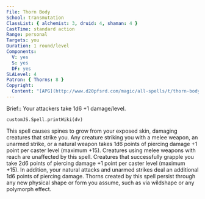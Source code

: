 ```yaml
---
File: Thorn Body
School: transmutation
ClassList: { alchemist: 3, druid: 4, shaman: 4 }
CastTime: standard action
Range: personal
Targets: you
Duration: 1 round/level
Components:
  V: yes
  S: yes
  DF: yes
SLALevel: 4
Patron: { Thorns: 8 }
Copyright:
  Content: "[APG](http://www.d20pfsrd.com/magic/all-spells/t/thorn-body)"
---
```

Brief:: Your attackers take 1d6 +1 damage/level.

```dataviewjs
customJS.Spell.printWiki(dv)
```

This spell causes spines to grow from your exposed skin, damaging creatures that strike you. Any creature striking you with a melee weapon, an unarmed strike, or a natural weapon takes 1d6 points of piercing damage +1 point per caster level (maximum +15). Creatures using melee weapons with reach are unaffected by this spell. Creatures that successfully grapple you take 2d6 points of piercing damage +1 point per caster level (maximum +15). In addition, your natural attacks and unarmed strikes deal an additional 1d6 points of piercing damage.  Thorns created by this spell persist through any new physical shape or form you assume, such as via wildshape or any polymorph effect.
